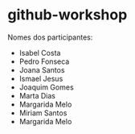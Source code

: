# github-workshop

Nomes dos participantes:

-   Isabel Costa
-   Pedro Fonseca 
-   Joana Santos 
-   Ismael Jesus 
-   Joaquim Gomes
-   Marta Dias
-   Margarida Melo
-   Miriam Santos
-   Margarida Melo

